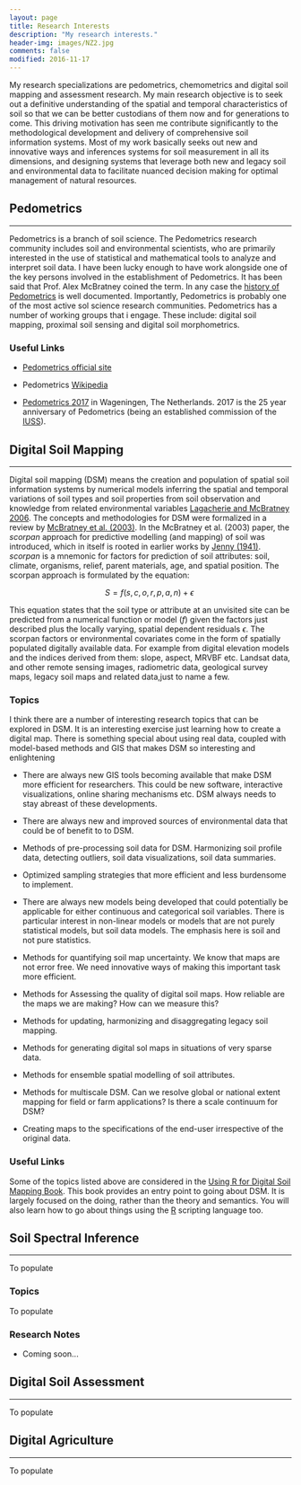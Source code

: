 ```yaml
---
layout: page
title: Research Interests
description: "My research interests."
header-img: images/NZ2.jpg
comments: false
modified: 2016-11-17
---
```


My research specializations are pedometrics, chemometrics and digital soil mapping and assessment research. My main research objective is to seek out a definitive understanding of the spatial and temporal characteristics of soil so that we can be better custodians of them now and for generations to come. This driving motivation has seen me contribute significantly to the methodological development and delivery of comprehensive soil information systems. Most of my work basically seeks out new and innovative ways and inferences systems for soil measurement in all its dimensions, and designing systems that leverage both new and legacy soil and environmental data to facilitate nuanced decision making for optimal management of natural resources.  

## Pedometrics
-----
Pedometrics is a branch of soil science. The Pedometrics research community includes soil and environmental scientists, who are primarily interested in the use of statistical and mathematical tools to analyze and interpret soil data. I have been lucky enough to have work alongside one of the key persons involved in the establishment of Pedometrics. It has been said that Prof. Alex McBratney coined the term. In any case the [history of Pedometrics](http://pedometrics.org/?page_id=7) is well documented. Importantly, Pedometrics is probably one of the most active sol science research communities. Pedometrics has a number of working groups that i engage. These include: digital soil mapping, proximal soil sensing and digital soil morphometrics.  

### Useful Links

* [Pedometrics official site](http://pedometrics.org/)

* Pedometrics [Wikipedia](https://en.wikipedia.org/wiki/Pedometrics)

* [Pedometrics 2017](http://www.pedometrics2017.org/) in Wageningen, The Netherlands. 2017 is the 25 year anniversary of Pedometrics (being an established commission of the [IUSS](http://www.iuss.org/)).  


## Digital Soil Mapping
-----

Digital soil mapping (DSM) means the creation and population of spatial soil information systems by numerical models inferring the spatial and temporal variations of soil types and soil properties from soil observation and knowledge from related environmental variables [Lagacherie and McBratney 2006](http://www.sciencedirect.com/science/article/pii/S016624810631001X). The concepts and methodologies for DSM were formalized in a review by [McBratney et al. (2003)](http://www.sciencedirect.com/science/article/pii/S0016706103002234). In the McBratney et al. (2003) paper, the *scorpan* approach for predictive modelling (and mapping) of soil was introduced, which in itself is rooted in earlier works by [Jenny (1941)](https://books.google.com.au/books/about/Factors_of_soil_formation.html?id=h-dIAAAAMAAJ). *scorpan* is a mnemonic for factors for prediction of soil attributes: soil, climate, organisms, relief, parent materials, age, and spatial position. The scorpan approach is formulated by the equation:

$$
      S = f(s,c,o,r,p,a,n) + \epsilon\
$$


This equation states that the soil type or attribute at an unvisited site can be predicted from a numerical function or model (*f*) given the factors just described plus the locally varying, spatial dependent residuals $\epsilon$. The scorpan factors or environmental covariates come in the form of spatially populated digitally available data. For example from digital elevation models and the indices derived from them: slope, aspect, MRVBF etc. Landsat data, and other remote sensing images, radiometric data, geological survey maps, legacy soil maps and related data,just to name a few. 


### Topics

I think there are a number of interesting research topics that can be explored in DSM. It is an interesting exercise just learning how to create a digital map. There is something special about using real data, coupled with model-based methods and GIS that makes DSM so interesting and enlightening

* There are always new GIS tools becoming available that make DSM more efficient for researchers. This could be new software, interactive visualizations, online sharing mechanisms etc. DSM always needs to stay abreast of these developments.

* There are always new and improved sources of environmental data that could be of benefit to to DSM. 

* Methods of pre-processing soil data for DSM. Harmonizing soil profile data, detecting outliers, soil data visualizations, soil data summaries.

* Optimized sampling strategies that more efficient and less burdensome to implement.

* There are always new models being developed that could potentially be applicable for either continuous and categorical soil variables. There is particular interest in non-linear models or models that are not purely statistical models, but soil data models. The emphasis here is soil and not pure statistics.

* Methods for quantifying soil map uncertainty. We know that maps are not error free. We need innovative ways of making this important task more efficient.

* Methods for Assessing the quality of digital soil maps. How reliable are the maps we are making? How can we measure this?

* Methods for updating, harmonizing and disaggregating legacy soil mapping. 

* Methods for generating digital sol maps in situations of very sparse data.

* Methods for ensemble spatial modelling of soil attributes. 

* Methods for multiscale DSM. Can we resolve global or national extent mapping for field or farm applications? Is there a scale continuum for DSM? 

* Creating maps to the specifications of the end-user irrespective of the original data.



### Useful Links

Some of the topics listed above are considered in the [Using R for Digital Soil Mapping Book](http://www.springer.com/gp/book/9783319443256). This book provides an entry point to going about DSM. It is largely focused on the doing, rather than the theory and semantics. You will also learn how to go about things using the [R](https://cran.r-project.org/) scripting language too.


## Soil Spectral Inference
-----

To populate

### Topics

To populate

### Research Notes

* Coming soon...

## Digital Soil Assessment
-----

To populate


## Digital Agriculture
-----

To populate


